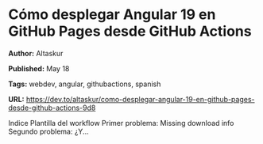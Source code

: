 # Cómo desplegar Angular 19 en GitHub Pages desde GitHub Actions

**Author:** Altaskur

**Published:** May 18

**Tags:** webdev, angular, githubactions, spanish

**URL:** https://dev.to/altaskur/como-desplegar-angular-19-en-github-pages-desde-github-actions-9d8

Indice    Plantilla del workflow Primer problema: Missing download info Segundo problema: ¿Y...